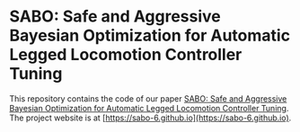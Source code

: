 # SABO: Safe and Aggressive Bayesian Optimization for Automatic Legged Locomotion Controller Tuning
This repository contains the code of our paper [SABO: Safe and Aggressive Bayesian Optimization for Automatic Legged Locomotion Controller Tuning](https://sabo-6.github.io/resources/SABO.pdf). The project website is at [https://sabo-6.github.io](https://sabo-6.github.io).
